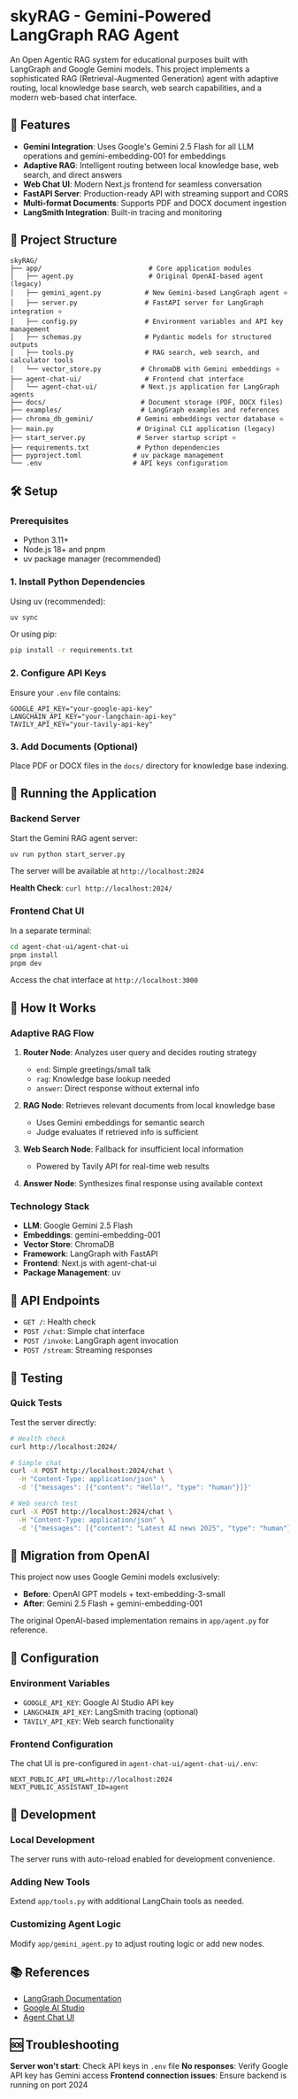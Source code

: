 # skyRAG - Gemini-Powered LangGraph RAG Agent

An Open Agentic RAG system for educational purposes built with LangGraph and Google Gemini models. This project implements a sophisticated RAG (Retrieval-Augmented Generation) agent with adaptive routing, local knowledge base search, web search capabilities, and a modern web-based chat interface.

## 🚀 Features

- **Gemini Integration**: Uses Google's Gemini 2.5 Flash for all LLM operations and gemini-embedding-001 for embeddings
- **Adaptive RAG**: Intelligent routing between local knowledge base, web search, and direct answers
- **Web Chat UI**: Modern Next.js frontend for seamless conversation
- **FastAPI Server**: Production-ready API with streaming support and CORS
- **Multi-format Documents**: Supports PDF and DOCX document ingestion
- **LangSmith Integration**: Built-in tracing and monitoring

## 📁 Project Structure

```
skyRAG/
├── app/                           # Core application modules
│   ├── agent.py                   # Original OpenAI-based agent (legacy)
│   ├── gemini_agent.py           # New Gemini-based LangGraph agent ⭐
│   ├── server.py                 # FastAPI server for LangGraph integration ⭐
│   ├── config.py                 # Environment variables and API key management
│   ├── schemas.py                # Pydantic models for structured outputs
│   ├── tools.py                  # RAG search, web search, and calculator tools
│   └── vector_store.py          # ChromaDB with Gemini embeddings ⭐
├── agent-chat-ui/                # Frontend chat interface
│   └── agent-chat-ui/           # Next.js application for LangGraph agents
├── docs/                        # Document storage (PDF, DOCX files)
├── examples/                    # LangGraph examples and references
├── chroma_db_gemini/           # Gemini embeddings vector database ⭐
├── main.py                     # Original CLI application (legacy)
├── start_server.py             # Server startup script ⭐
├── requirements.txt            # Python dependencies
├── pyproject.toml             # uv package management
└── .env                       # API keys configuration
```

## 🛠️ Setup

### Prerequisites
- Python 3.11+
- Node.js 18+ and pnpm
- uv package manager (recommended)

### 1. Install Python Dependencies

Using uv (recommended):
```bash
uv sync
```

Or using pip:
```bash
pip install -r requirements.txt
```

### 2. Configure API Keys

Ensure your `.env` file contains:
```env
GOOGLE_API_KEY="your-google-api-key"
LANGCHAIN_API_KEY="your-langchain-api-key"  
TAVILY_API_KEY="your-tavily-api-key"
```

### 3. Add Documents (Optional)

Place PDF or DOCX files in the `docs/` directory for knowledge base indexing.

## 🚀 Running the Application

### Backend Server

Start the Gemini RAG agent server:
```bash
uv run python start_server.py
```

The server will be available at `http://localhost:2024`

**Health Check**: `curl http://localhost:2024/`

### Frontend Chat UI

In a separate terminal:
```bash
cd agent-chat-ui/agent-chat-ui
pnpm install
pnpm dev
```

Access the chat interface at `http://localhost:3000`

## 🧠 How It Works

### Adaptive RAG Flow

1. **Router Node**: Analyzes user query and decides routing strategy
   - `end`: Simple greetings/small talk
   - `rag`: Knowledge base lookup needed
   - `answer`: Direct response without external info

2. **RAG Node**: Retrieves relevant documents from local knowledge base
   - Uses Gemini embeddings for semantic search
   - Judge evaluates if retrieved info is sufficient

3. **Web Search Node**: Fallback for insufficient local information
   - Powered by Tavily API for real-time web results

4. **Answer Node**: Synthesizes final response using available context

### Technology Stack

- **LLM**: Google Gemini 2.5 Flash
- **Embeddings**: gemini-embedding-001  
- **Vector Store**: ChromaDB
- **Framework**: LangGraph with FastAPI
- **Frontend**: Next.js with agent-chat-ui
- **Package Management**: uv

## 🔌 API Endpoints

- `GET /`: Health check
- `POST /chat`: Simple chat interface
- `POST /invoke`: LangGraph agent invocation
- `POST /stream`: Streaming responses

## 🧪 Testing

### Quick Tests

Test the server directly:
```bash
# Health check
curl http://localhost:2024/

# Simple chat
curl -X POST http://localhost:2024/chat \
  -H "Content-Type: application/json" \
  -d '{"messages": [{"content": "Hello!", "type": "human"}]}'

# Web search test
curl -X POST http://localhost:2024/chat \
  -H "Content-Type: application/json" \
  -d '{"messages": [{"content": "Latest AI news 2025", "type": "human"}]}'
```

## 🎯 Migration from OpenAI

This project now uses Google Gemini models exclusively:

- **Before**: OpenAI GPT models + text-embedding-3-small
- **After**: Gemini 2.5 Flash + gemini-embedding-001

The original OpenAI-based implementation remains in `app/agent.py` for reference.

## 📝 Configuration

### Environment Variables

- `GOOGLE_API_KEY`: Google AI Studio API key
- `LANGCHAIN_API_KEY`: LangSmith tracing (optional)
- `TAVILY_API_KEY`: Web search functionality

### Frontend Configuration

The chat UI is pre-configured in `agent-chat-ui/agent-chat-ui/.env`:
```env
NEXT_PUBLIC_API_URL=http://localhost:2024
NEXT_PUBLIC_ASSISTANT_ID=agent
```

## 🔧 Development

### Local Development
The server runs with auto-reload enabled for development convenience.

### Adding New Tools
Extend `app/tools.py` with additional LangChain tools as needed.

### Customizing Agent Logic
Modify `app/gemini_agent.py` to adjust routing logic or add new nodes.

## 📚 References

- [LangGraph Documentation](https://langchain-ai.github.io/langgraph/)
- [Google AI Studio](https://aistudio.google.com/)
- [Agent Chat UI](https://github.com/langchain-ai/agent-chat-ui)

## 🆘 Troubleshooting

**Server won't start**: Check API keys in `.env` file
**No responses**: Verify Google API key has Gemini access
**Frontend connection issues**: Ensure backend is running on port 2024
